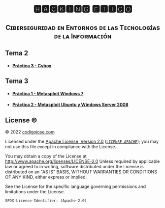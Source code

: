 [//]: # (Black Square)
<h1 align="center">
🅷🅰🅲🅺🅸🅽🅶 🅴🆃🅸🅲🅾
</h1>

[//]: # (Small Caps Compatible F)
<h2 align="center">
Cɪʙᴇʀsᴇɢᴜʀɪᴅᴀᴅ ᴇɴ Eɴᴛᴏʀɴᴏs ᴅᴇ ʟᴀs Tᴇᴄɴᴏʟᴏɢɪ́ᴀs ᴅᴇ ʟᴀ Iɴғᴏʀᴍᴀᴄɪᴏ́ɴ
</h2> 

## Tema 2
* #### [Práctica 3 - Cybox](lesson-2/practice-3/readme.md)

## Tema 3
* #### [Práctica 1 - Metasploit Windows 7](lesson-3/practice-1/readme.md)
* #### [Práctica 2 - Metasploit Ubuntu y Windows Server 2008](lesson-3/practice-2/readme.md)

## License ©️
© 2022 [codigojose.com](https://codigojose.com)

Licensed under the [Apache License, Version 2.0](https://www.apache.org/licenses/LICENSE-2.0) ([`LICENSE-APACHE`](https://www.apache.org/licenses/LICENSE-2.0));
you may not use this file except in compliance with the License.

You may obtain a copy of the License at http://www.apache.org/licenses/LICENSE-2.0 Unless required by applicable law or agreed to in writing, software
distributed under the License is distributed on an "AS IS" BASIS,
WITHOUT WARRANTIES OR CONDITIONS OF ANY KIND, either express or implied.

See the License for the specific language governing permissions and
limitations under the License.

`SPDX-License-Identifier: (Apache-2.0)`
